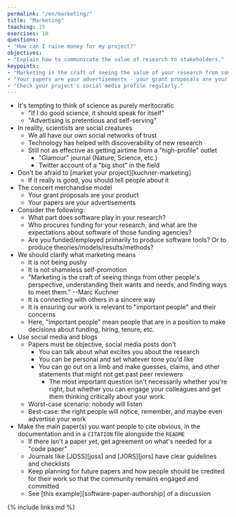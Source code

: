 ```yaml
---
permalink: "/en/marketing/"
title: "Marketing"
teaching: 15
exercises: 10
questions:
- "How can I raise money for my project?"
objectives:
- "Explain how to communicate the value of research to stakeholders."
keypoints:
- "Marketing is the craft of seeing the value of your research from someone else's point of view."
- "Your papers are your advertisements - your grant proposals are your product."
- "Check your project's social media profile regularly."
---
```


*   It's tempting to think of science as purely meritocratic
    *   "If I do good science, it should speak for itself"
    *   "Advertising is pretentious and self-serving"
*   In reality, scientists are social creatures
    *   We all have our own social networks of trust
    *   Technology has helped with discoverability of new research
    *   Still not as effective as getting airtime from a "high-profile" outlet
        *   "Glamour" journal (Nature, Science, etc.)
        *   Twitter account of a "big shot" in the field
*   Don't be afraid to [market your project][kuchner-marketing]
    *   If it really is good, you should tell people about it
*   The concert merchandise model
    *   Your grant proposals are your product
    *   Your papers are your advertisements
*   Consider the following:
    *   What part does software play in your research?
    *   Who procures funding for your research, and what are the expectations about software of those funding agencies?
    *   Are you funded/employed primarily to produce software tools? Or to produce theories/models/results/methods?
*   We should clarify what marketing means
    *   It is not being pushy
    *   It is not shameless self-promotion
    *   "Marketing is the craft of seeing things from other people's perspective, understanding their wants and needs, and finding ways to meet them." --Marc Kuchner
    *   It is connecting with others in a sincere way
    *   It is ensuring our work is relevant to "important people" and their concerns
    *   Here, "important people" mean people that are in a position to make decisions about funding, hiring, tenure, etc.
*   Use social media and blogs
    *   Papers must be objective, social media posts don't
        *   You can talk about what excites you about the research
        *   You can be personal and set whatever tone you'd like
        *   You can go out on a limb and make guesses, claims, and other statements that might not get past peer reviewers
            *   The most important question isn't necessarily whether you're right, but whether you can engage your colleagues and get them thinking critically about your work.
    *   Worst-case scenario: nobody will listen
    *   Best-case: the right people will notice, remember, and maybe even advertise your work
*   Make the main paper(s) you want people to cite obvious, in the documentation and in a `CITATION` file alongside the `README`
    *   If there isn't a paper yet, get agreement on what's needed for a "code paper"
    *   Journals like [JOSS][joss] and [JORS][jors] have clear guidelines and checklists
    *   Keep planning for future papers and how people should be credited for their work so that the community remains engaged and committed
    *   See [this example][software-paper-authorship] of a discussion

{% include links.md %}
